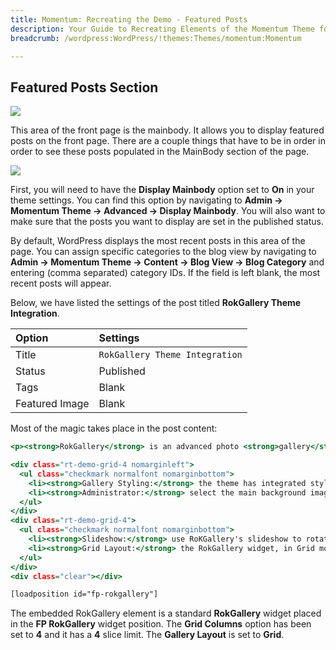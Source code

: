 ```yaml
---
title: Momentum: Recreating the Demo - Featured Posts
description: Your Guide to Recreating Elements of the Momentum Theme for WordPress
breadcrumb: /wordpress:WordPress/!themes:Themes/momentum:Momentum

---
```


Featured Posts Section
-----

![][demo]

This area of the front page is the mainbody. It allows you to display featured posts on the front page. There are a couple things that have to be in order in order to see these posts populated in the MainBody section of the page.

![][mainbody]

First, you will need to have the **Display Mainbody** option set to **On** in your theme settings. You can find this option by navigating to **Admin -> Momentum Theme -> Advanced -> Display Mainbody**. You will also want to make sure that the posts you want to display are set in the published status.

By default, WordPress displays the most recent posts in this area of the page. You can assign specific categories to the blog view by navigating to **Admin -> Momentum Theme -> Content -> Blog View -> Blog Category** and entering (comma separated) category IDs. If the field is left blank, the most recent posts will appear. 

Below, we have listed the settings of the post titled **RokGallery Theme Integration**.

| Option         | Settings                       |
| :------------- | :-----------------             |
| Title          | `RokGallery Theme Integration` |
| Status         | Published                      |
| Tags           | Blank                          |
| Featured Image | Blank                          |


Most of the magic takes place in the post content:

~~~ .html
<p><strong>RokGallery</strong> is an advanced photo <strong>gallery</strong> solution for WordPress, that rests on a <strong>custom tagging architecture</strong>, combined with native application <strong>slice</strong> editing.</p>

<div class="rt-demo-grid-4 nomarginleft">
  <ul class="checkmark normalfont nomarginbottom">
    <li><strong>Gallery Styling:</strong> the theme has integrated styled for the main Gallery pages</li>
    <li><strong>Administrator:</strong> select the main background image via the RokGallery interface</li>
  </ul>
</div>
<div class="rt-demo-grid-4">
  <ul class="checkmark normalfont nomarginbottom">
    <li><strong>Slideshow:</strong> use RoKGallery's slideshow to rotate between main background images</li>
    <li><strong>Grid Layout:</strong> the RokGallery widget, in Grid mode, also benefits from styled suppor.</li>
  </ul>
</div>
<div class="clear"></div>

[loadposition id="fp-rokgallery"]

~~~ 

The embedded RokGallery element is a standard **RokGallery** widget placed in the **FP RokGallery** widget position. The **Grid Columns** option has been set to **4** and it has a **4** slice limit. The **Gallery Layout** is set to **Grid**.

[demo]: assets/demo_3.jpeg
[mainbody]: assets/mainbody.jpeg